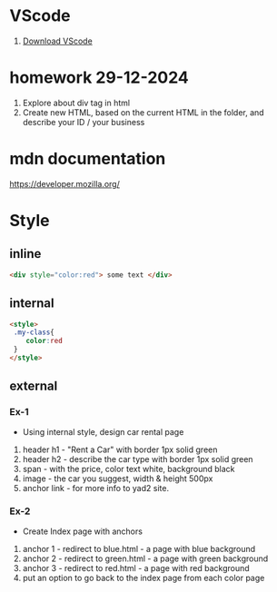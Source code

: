 # VScode 
1. [Download VScode](https://code.visualstudio.com/download)


# homework 29-12-2024
1. Explore about div tag in html
2. Create new HTML, based on the current HTML in the folder, and describe your ID / your business



# mdn documentation
https://developer.mozilla.org/ 


# Style
## inline
```html
<div style="color:red"> some text </div>
```
## internal 
```html
<style>
 .my-class{
    color:red
 }
</style>
```

## external


### Ex-1
- Using internal style, design car rental page
1. header h1 - "Rent a Car" with border 1px solid green
2. header h2 - describe the car type with border 1px solid green
3. span - with the price, color text white, background black 
4. image - the car you suggest, width & height 500px 
5. anchor link - for more info to yad2 site. 


### Ex-2
- Create Index page with anchors
1. anchor 1 - redirect to blue.html - a page with blue background
2. anchor 2 - redirect to green.html - a page with green background
3. anchor 3 - redirect to red.html - a page with red background
4. put an option to go back to the index page from each color page
